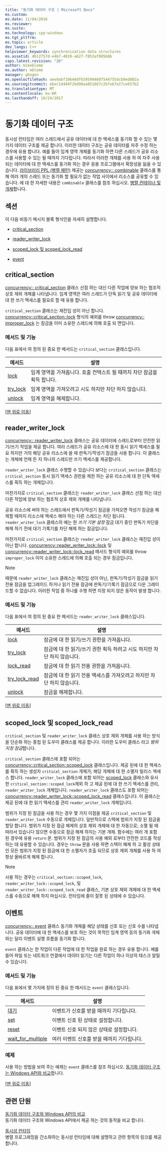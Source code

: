 ```yaml
---
title: "동기화 데이터 구조 | Microsoft Docs"
ms.custom: 
ms.date: 11/04/2016
ms.reviewer: 
ms.suite: 
ms.technology: cpp-windows
ms.tgt_pltfrm: 
ms.topic: article
dev_langs: C++
helpviewer_keywords: synchronization data structures
ms.assetid: d612757d-e4b7-4019-a627-f853af085b8b
caps.latest.revision: "26"
author: mikeblome
ms.author: mblome
manager: ghogen
ms.openlocfilehash: aee9abf10646df6395984607544755dcb0ed802a
ms.sourcegitcommit: ebec1d449f2bd98aa851667c2bfeb7e27ce657b2
ms.translationtype: MT
ms.contentlocale: ko-KR
ms.lasthandoff: 10/24/2017
---
```

# <a name="synchronization-data-structures"></a>동기화 데이터 구조
동시성 런타임은 여러 스레드에서 공유 데이터에 대 한 액세스를 동기화 할 수 있는 몇 가지 데이터 구조를 제공 합니다. 이러한 데이터 구조는 공유 데이터를 자주 수정 하는 경우에 유용 합니다. 예를 들어 임계 영역 개체를 동기화 하면 다른 스레드가 공유 리소스를 사용할 수 있는 될 때까지 기다립니다. 따라서 이러한 개체를 사용 하 여 자주 사용 되는 데이터에 대 한 액세스를 동기화 하는 경우 응용 프로그램에서 확장성을 잃을 수 있습니다. [라이브러리 PPL (병렬 패턴)](../../parallel/concrt/parallel-patterns-library-ppl.md) 제공는 [concurrency:: combinable](../../parallel/concrt/reference/combinable-class.md) 클래스를 통해 여러 개의 스레드 또는 동기화 할 필요가 없는 작업 사이에서 리소스를 공유할 수 있습니다. 에 대 한 자세한 내용은 `combinable` 클래스를 참조 하십시오. [병렬 컨테이너 및 개체](../../parallel/concrt/parallel-containers-and-objects.md)합니다.  
  
##  <a name="top"></a> 섹션  
 이 다음 비동기 메시지 블록 형식인을 자세히 설명합니다.  
  
-   [critical_section](#critical_section)  
  
-   [reader_writer_lock](#reader_writer_lock)  
  
-   [scoped_lock 및 scoped_lock_read](#scoped_lock)  
  
-   [event](#event)  
  
##  <a name="critical_section"></a>critical_section  
 [concurrency:: critical_section](../../parallel/concrt/reference/critical-section-class.md) 클래스 선점 하는 대신 다른 작업에 양보 하는 협조적 상호 제외 개체를 나타냅니다. 임계 영역은 여러 스레드가 단독 읽기 및 공유 데이터에 대 한 쓰기 액세스를 필요로 할 때 유용 합니다.  

 `critical_section` 클래스는 재진입 성이 아닌 합니다. [concurrency::critical_section::lock](reference/critical-section-class.md#lock) 형식의 예외를 throw [concurrency:: improper_lock](../../parallel/concrt/reference/improper-lock-class.md) 는 잠금을 이미 소유한 스레드에 의해 호출 되 면입니다.  


  
### <a name="methods-and-features"></a>메서드 및 기능  
 다음 표에서 여 정의 된 중요 한 메서드는 `critical_section` 클래스입니다.  
  
|메서드|설명|  
|------------|-----------------|  
|[lock](reference/critical-section-class.md#lock)|임계 영역을 가져옵니다. 호출 컨텍스트 될 때까지 차단 잠금을 획득 합니다.|  
|[try_lock](reference/critical-section-class.md#try_lock)|임계 영역을 가져오려고 시도 하지만 차단 하지 않습니다.|  
|[unlock](reference/critical-section-class.md#unlock)|임계 영역을 해제합니다.|  
  
 [[맨 위로 이동](#top)]  
  
##  <a name="reader_writer_lock"></a>reader_writer_lock  
 [concurrency:: reader_writer_lock](../../parallel/concrt/reference/reader-writer-lock-class.md) 클래스는 공유 데이터에 스레드로부터 안전한 읽기/쓰기 작업을 제공 합니다. 여러 스레드가 공유 리소스에 대 한 동시 읽기 액세스를 필요 하지만 거의 해당 공유 리소스에 쓸 때 판독기/작성기 잠금을 사용 합니다. 이 클래스는 개체에 언제 든 지 하나의 스레드만 쓰기 액세스를 제공합니다.  
  
 `reader_writer_lock` 클래스 수행할 수 있습니다 보다는 `critical_section` 클래스는 `critical_section` 동시 읽기 액세스 권한을 제한 하는 공유 리소스에 대 한 단독 액세스를 획득 하는 개체입니다.  
  
 마찬가지로 `critical_section` 클래스는 `reader_writer_lock` 클래스 선점 하는 대신 다른 작업에 양보 하는 협조적 상호 제외 개체를 나타냅니다.  
  
 공유 리소스에 써야 하는 스레드에서 판독기/작성기 잠금을 가져오면 작성기 잠금을 해제할 때까지 리소스에 액세스 해야 하는 다른 스레드는 차단 됩니다. `reader_writer_lock` 클래스의 예는 한 *쓰기 기본 설정* 잠금 대기 중인 판독기 차단을 해제 하기 전에 대기 기록기를 차단 해제 하는 잠금입니다.  
  
 마찬가지로 `critical_section` 클래스는 `reader_writer_lock` 클래스는 재진입 성이 아닌 합니다. [concurrency::reader_writer_lock::lock](reference/reader-writer-lock-class.md#lock) 및 [concurrency::reader_writer_lock::lock_read](reference/reader-writer-lock-class.md#lock_read) 메서드 형식의 예외를 throw `improper_lock` 이미 소유한 스레드에 의해 호출 되는 경우 잠금입니다.  


  
> [!NOTE]
>  때문에 `reader_writer_lock` 클래스는 재진입 성이 아닌, 판독기/작성기 잠금을 읽기 전용 잠금을 업그레이드 하거나 읽기 전용 잠금에 판독기/기록기 잠금으로 다운 그레이드할 수 없습니다. 이러한 작업 중 하나를 수행 하면 지정 되지 않은 동작이 발생 합니다.  
  
### <a name="methods-and-features"></a>메서드 및 기능  
 다음 표에서 여 정의 된 중요 한 메서드는 `reader_writer_lock` 클래스입니다.  
  
|메서드|설명|  
|------------|-----------------|  
|[lock](reference/reader-writer-lock-class.md#lock)|잠금에 대 한 읽기/쓰기 권한을 가져옵니다.|  
|[try_lock](reference/reader-writer-lock-class.md#try_lock)|잠금에 대 한 읽기/쓰기 권한 획득 하려고 시도 하지만 차단 하지 않습니다.|  
|[lock_read](reference/reader-writer-lock-class.md#lock_read)|잠금에 대 한 읽기 전용 권한을 가져옵니다.|  
|[try_lock_read](reference/reader-writer-lock-class.md#try_lock_read)|잠금에 대 한 읽기 전용 액세스를 가져오려고 하지만 차단 하지 않습니다.|  
|[unlock](reference/reader-writer-lock-class.md#unlock)|잠금을 해제합니다.|  
  
 [[맨 위로 이동](#top)]  
  
##  <a name="scoped_lock"></a>scoped_lock 및 scoped_lock_read  
 `critical_section` 및 `reader_writer_lock` 클래스 상호 제외 개체를 사용 하는 방식을 단순화 하는 중첩 된 도우미 클래스를 제공 합니다. 이러한 도우미 클래스 라고 *범위 지정 잠금*합니다.  
  
 `critical_section` 클래스에 포함 되어는 [concurrency::critical_section::scoped_lock](reference/critical-section-class.md#critical_section__scoped_lock_class) 클래스입니다. 제공 된에 대 한 액세스를 획득 하는 생성자 `critical_section` 개체가; 해당 개체에 대 한 소멸자 릴리스 액세스 합니다. `reader_writer_lock` 클래스에 포함 되어는 [scoped_lock](reference/reader-writer-lock-class.md#scoped_lock_class) 클래스와 유사한 `critical_section::scoped_lock`제외 하 고 제공 된에 대 한 쓰기 액세스를 관리, `reader_writer_lock` 개체입니다. `reader_writer_lock` 클래스도 포함 되어는 [concurrency::reader_writer_lock::scoped_lock_read](reference/reader-writer-lock-class.md#scoped_lock_read_class) 클래스입니다. 이 클래스는 제공 된에 대 한 읽기 액세스를 관리 `reader_writer_lock` 개체입니다.  

  
 범위가 지정 된 잠금을 사용 하는 경우 몇 가지 이점을 제공 `critical_section` 및 `reader_writer_lock` 수동으로 개체입니다. 일반적으로 스택에 범위가 지정 된 잠금을 할당 합니다. 범위가 지정 된 잠금 해제의 상호 제외 개체에 대 한 자동으로; 소멸 될 때 따라서 있습니다 않으면 수동으로 잠금 해제 하지는 기본 개체. 함수에는 여러 개 포함 된 경우에 유용 `return` 문. 범위가 지정 된 잠금의 사용 예외 로부터 안전한 코드를 작성 하는 데 유용할 수 있습니다. 경우는 `throw` 문을 사용 하면 스택이 해제 하 고 활성 상태인 모든 범위가 지정 된 잠금에 대 한 소멸자가 호출 되므로 상호 제외 개체를 사용 하 여 항상 올바르게 해제 합니다.  
  
> [!NOTE]
>  사용 하는 경우는 `critical_section::scoped_lock`, `reader_writer_lock::scoped_lock`, 및 `reader_writer_lock::scoped_lock_read` 클래스, 기본 상호 제외 개체에 대 한 액세스를 수동으로 해제 하지 마십시오. 런타임에 줄이 잘못 된 상태에 수 있습니다.  
  
##  <a name="event"></a>이벤트  
 [concurrency:: event](../../parallel/concrt/reference/event-class.md) 클래스 동기화 개체를 해당 상태를 신호 또는 신호 수를 나타냅니다. 공유 데이터에 대 한 액세스를 보호 하는 것이 목적인 임계 영역 등의 동기화 개체와는 달리 이벤트 실행 흐름을 동기화 합니다.  
  
 `event` 클래스는 한 작업이 다른 작업에 대 한 작업을 완료 하는 경우 유용 합니다. 예를 들어 파일 또는 네트워크 연결에서 데이터 읽기는 다른 작업이 하나 이상의 태스크 알릴 수 있습니다.  
  
### <a name="methods-and-features"></a>메서드 및 기능  
 다음 표에서 몇 가지에 정의 된 중요 한 메서드는 `event` 클래스입니다.  
  
|메서드|설명|  
|------------|-----------------|  
|[대기](reference/event-class.md#wait)|이벤트가 신호를 받을 때까지 기다립니다.|  
|[set](reference/event-class.md#set)|이벤트 신호 된 상태로 설정합니다.|  
|[reset](reference/event-class.md#reset)|이벤트 신호 되지 않은 상태로 설정합니다.|  
|[wait_for_multiple](reference/event-class.md#wait_for_multiple)|여러 이벤트 신호를 받을 때까지 기다립니다.|  

  
### <a name="example"></a>예제  
 사용 하는 방법을 보여 주는 예제는 `event` 클래스를 참조 하십시오. [동기화 데이터 구조는 Windows API와 비교](../../parallel/concrt/comparing-synchronization-data-structures-to-the-windows-api.md)합니다.  
  
 [[맨 위로 이동](#top)]  
  
## <a name="related-sections"></a>관련 단원  
 [동기화 데이터 구조와 Windows API의 비교](../../parallel/concrt/comparing-synchronization-data-structures-to-the-windows-api.md)  
 동기화 데이터 구조와 Windows API에서 제공 하는 것의 동작을 비교 합니다.  
  
 [동시성 런타임](../../parallel/concrt/concurrency-runtime.md)  
 병렬 프로그래밍을 간소화하는 동시성 런타임에 대해 설명하고 관련 항목의 링크를 제공합니다.

